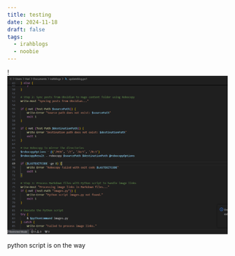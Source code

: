 ```yaml
---
title: testing 
date: 2024-11-18
draft: false
tags:
  - irahblogs
  - noobie
---
```


!![Image Description](/images/Pasted%20image%2020241218200620.png)

python script is on the way